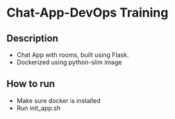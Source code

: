 # Chat-App-DevOps Training
## Description
- Chat App with rooms, built using Flask.
- Dockerized using python-slim image

## How to run
- Make sure docker is installed
- Run init_app.sh




